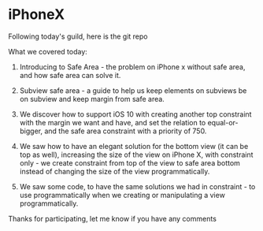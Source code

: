 # iPhoneX

Following today's guild, 
here is the git repo



What we covered today:

1. Introducing to Safe Area - the problem on iPhone x without safe area, and how safe area can solve it.

2. Subview safe area - a guide to help us keep elements on subviews be on subview and keep margin from safe area.

3. We discover how to support iOS 10 with creating another top constraint with the margin we want and have, and set the relation to equal-or-bigger, and the safe area constraint with a priority of 750.

4. We saw how to have an elegant solution for the bottom view (it can be top as well), increasing the size of the view on iPhone X, with constraint only - we create constraint from top of the view to safe area bottom instead of changing the size of the view programmatically. 

5. We saw some code, to have the same solutions we had in constraint - to use programmatically when we creating or manipulating a view programmatically.



Thanks for participating, let me know if you have any comments 
